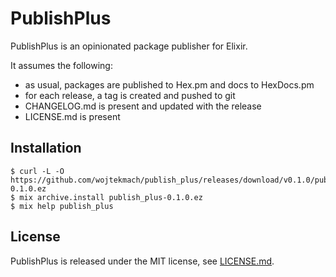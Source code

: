 # PublishPlus

PublishPlus is an opinionated package publisher for Elixir.

It assumes the following:

- as usual, packages are published to Hex.pm and docs to HexDocs.pm
- for each release, a tag is created and pushed to git
- CHANGELOG.md is present and updated with the release
- LICENSE.md is present

## Installation

    $ curl -L -O https://github.com/wojtekmach/publish_plus/releases/download/v0.1.0/publish_plus-0.1.0.ez
    $ mix archive.install publish_plus-0.1.0.ez
    $ mix help publish_plus

## License

PublishPlus is released under the MIT license, see [LICENSE.md](LICENSE.md).
